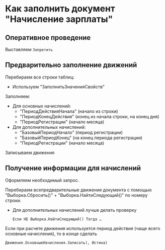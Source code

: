 # Как заполнить документ "Начисление зарплаты"


## Оперативное проведение

Выставляем `Запретить`

## Предварительно заполнение движений

Перебираем все строки таблиц:
- Используем "ЗаполнитьЗначенияСвойств"

Заполняем:
- Для основных начислений: 
	- "ПериодДействияНачала" (начало из строки)
	- "ПериодКонецДействия" (конец из начала строки, на конец дня)
	- "ПериодРегистрации" (начало месяца)
- Для дополнительных начислений: 
	- "БазовыйПериодНачало" (период регистрации)
	- "БазовыйПериодКонец" (на конец периода регистрации)
	- "ПериодРегистрации" (начало месяца)

Записываем движения


## Получение информации для начислений

Оформляем необходимый запрос.

Перебираем всепредварительные движения документа с помощью "Выборка.Сбросить()" + "Выборка.НайтиСледующий()" по номеру строки. 
- Для дополнительных начислений лучше делать проверку 
	```1c
	Если НЕ Выборка.НайтиСледующий() Тогда …
	```

Если при расчете движения используется период действия (чаще всего основные начисления), то в конце сделать 
```1c
Движения.ОсновныеНачисления.Записать(, Истина)
```